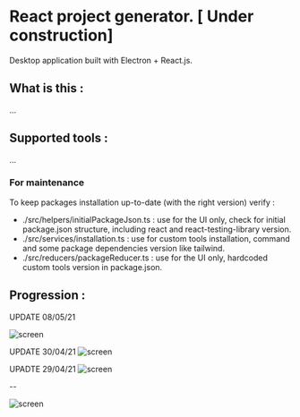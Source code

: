# React project generator. [ Under construction]

Desktop application built with Electron + React.js.

## What is this :

...

## Supported tools :

...

### For maintenance

To keep packages installation up-to-date (with the right version) verify :
- ./src/helpers/initialPackageJson.ts : use for the UI only, check for initial package.json structure, including react and react-testing-library version.
- ./src/services/installation.ts : use for custom tools installation, command and some package dependencies version like tailwind.
- ./src/reducers/packageReducer.ts : use for the UI only, hardcoded custom tools version in package.json.

## Progression :

UPDATE 08/05/21

![screen](https://i.gyazo.com/d5f1a11298b704ae71782e0b1e2b0c51.png)

UPDATE 30/04/21 
![screen](https://i.gyazo.com/3ef45e624c82280e751e441f5e902837.png)

UPADTE 29/04/21
![screen](https://i.gyazo.com/dbcb0bf3ed66fe3c99ec6ff3b5ecfce1.png)

--

![screen](https://i.gyazo.com/09b6f7abde372801ef82df2db16641f4.png)